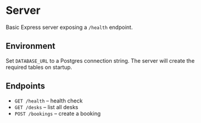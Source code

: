 # Server

Basic Express server exposing a `/health` endpoint.

## Environment

Set `DATABASE_URL` to a Postgres connection string. The server will create the
required tables on startup.

## Endpoints

- `GET /health` – health check
- `GET /desks` – list all desks
- `POST /bookings` – create a booking
